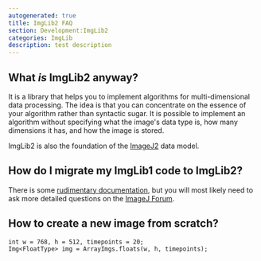 ```yaml
---
autogenerated: true
title: ImgLib2 FAQ
section: Development:ImgLib2
categories: ImgLib
description: test description
---
```





What *is* ImgLib2 anyway?
-------------------------

It is a library that helps you to implement algorithms for multi-dimensional data processing. The idea is that you can concentrate on the essence of your algorithm rather than syntactic sugar. It is possible to implement an algorithm without specifying what the image's data type is, how many dimensions it has, and how the image is stored.

ImgLib2 is also the foundation of the [ImageJ2](/software/imagej2) data model.

How do I migrate my ImgLib1 code to ImgLib2?
--------------------------------------------

There is some [rudimentary documentation](/imglib2/migrate-from-imglib1), but you will most likely need to ask more detailed questions on the [ImageJ Forum](http://forum.imagej.net).

How to create a new image from scratch?
---------------------------------------

    int w = 768, h = 512, timepoints = 20;
    Img<FloatType> img = ArrayImgs.floats(w, h, timepoints);


